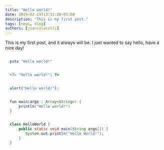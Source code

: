 ```yaml
---
title: "Hello world!"
date: 2019-02-19T13:31:20-03:00
description: "This is my first post."
tags: [news, blog]
authors: [juancolacelli]
---
```


This is my first post, and it always will be. I just wanted to say hello, have a nice day!

```ruby

  puts "Hello world!"

```

```php

  <?= "Hello world!"; ?>

```

```javascript

  alert("Hello world!");

```

```java

  fun main(args : Array<String>) {
      println("Hello world!")
  }

```

```java

  class HelloWorld {
      public static void main(String args[]) {
         System.out.println("Hello World!");
      }
  }

```

